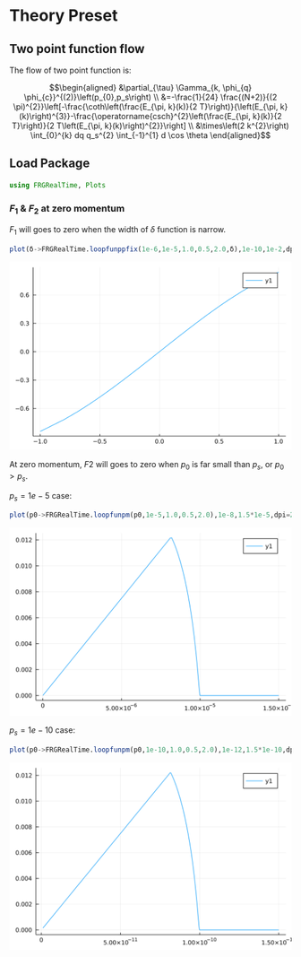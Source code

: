 # Theory Preset

## Two point function flow

The flow of two point function is:

```math
\begin{aligned}
&\partial_{\tau} \Gamma_{k, \phi_{q} \phi_{c}}^{(2)}\left(p_{0},p_s\right) \\
&=-\frac{1}{24} \frac{(N+2)}{(2 \pi)^{2}}\left[-\frac{\coth\left(\frac{E_{\pi, k}(k)}{2 T}\right)}{\left(E_{\pi, k}(k)\right)^{3}}-\frac{\operatorname{csch}^{2}\left(\frac{E_{\pi, k}(k)}{2 T}\right)}{2 T\left(E_{\pi, k}(k)\right)^{2}}\right] \\
&\times\left(2 k^{2}\right) \int_{0}^{k} dq  q_s^{2} \int_{-1}^{1} d \cos \theta
\end{aligned}
```



## Load Package
```julia
using FRGRealTime, Plots
```






### $F_1$ & $F_2$ at zero momentum


$F_1$ will goes to zero when the width of $\delta$ function is narrow.
```julia
plot(δ->FRGRealTime.loopfunppfix(1e-6,1e-5,1.0,0.5,2.0,δ),1e-10,1e-2,dpi=250)
```

![](figures/Example_2_1.png)



At zero momentum, $F2$ will goes to zero when $p_0$ is far small than $p_s$, or
$p_0>p_s$.

$p_s=1e-5$ case:
```julia
plot(p0->FRGRealTime.loopfunpm(p0,1e-5,1.0,0.5,2.0),1e-8,1.5*1e-5,dpi=250)
```

![](figures/Example_3_1.png)




$p_s=1e-10$ case:
```julia
plot(p0->FRGRealTime.loopfunpm(p0,1e-10,1.0,0.5,2.0),1e-12,1.5*1e-10,dpi=250)
```

![](figures/Example_4_1.png)
